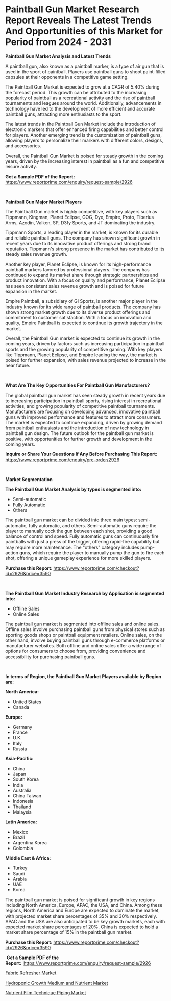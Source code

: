 <p><h1>Paintball Gun Market Research Report Reveals The Latest Trends And Opportunities of this Market for Period from 2024 - 2031</h1></p><p><strong>Paintball Gun Market Analysis and Latest Trends</strong></p>
<p><p>A paintball gun, also known as a paintball marker, is a type of air gun that is used in the sport of paintball. Players use paintball guns to shoot paint-filled capsules at their opponents in a competitive game setting.</p><p>The Paintball Gun Market is expected to grow at a CAGR of 5.40% during the forecast period. This growth can be attributed to the increasing popularity of paintball as a recreational activity and the rise of paintball tournaments and leagues around the world. Additionally, advancements in technology have led to the development of more efficient and accurate paintball guns, attracting more enthusiasts to the sport.</p><p>The latest trends in the Paintball Gun Market include the introduction of electronic markers that offer enhanced firing capabilities and better control for players. Another emerging trend is the customization of paintball guns, allowing players to personalize their markers with different colors, designs, and accessories.</p><p>Overall, the Paintball Gun Market is poised for steady growth in the coming years, driven by the increasing interest in paintball as a fun and competitive leisure activity.</p></p>
<p><strong>Get a Sample PDF of the Report:&nbsp;</strong> <a href="https://www.reportprime.com/enquiry/request-sample/2926">https://www.reportprime.com/enquiry/request-sample/2926</a></p>
<p>&nbsp;</p>
<p><strong>Paintball Gun Major Market Players</strong></p>
<p><p>The Paintball Gun market is highly competitive, with key players such as Tippmann, Kingman, Planet Eclipse, GOG, Dye, Empire, Proto, Tiberius Arms, Azodin, Valken, SP, D3fy Sports, and JT dominating the industry. </p><p>Tippmann Sports, a leading player in the market, is known for its durable and reliable paintball guns. The company has shown significant growth in recent years due to its innovative product offerings and strong brand reputation. Tippmann's strong presence in the market has contributed to its steady sales revenue growth.</p><p>Another key player, Planet Eclipse, is known for its high-performance paintball markers favored by professional players. The company has continued to expand its market share through strategic partnerships and product innovation. With a focus on quality and performance, Planet Eclipse has seen consistent sales revenue growth and is poised for future expansion in the market.</p><p>Empire Paintball, a subsidiary of GI Sportz, is another major player in the industry known for its wide range of paintball products. The company has shown strong market growth due to its diverse product offerings and commitment to customer satisfaction. With a focus on innovation and quality, Empire Paintball is expected to continue its growth trajectory in the market.</p><p>Overall, the Paintball Gun market is expected to continue its growth in the coming years, driven by factors such as increasing participation in paintball sports and the growing popularity of competitive gaming. With key players like Tippmann, Planet Eclipse, and Empire leading the way, the market is poised for further expansion, with sales revenue projected to increase in the near future.</p></p>
<p>&nbsp;</p>
<p><strong>What Are The Key Opportunities For Paintball Gun Manufacturers?</strong></p>
<p><p>The global paintball gun market has seen steady growth in recent years due to increasing participation in paintball sports, rising interest in recreational activities, and growing popularity of competitive paintball tournaments. Manufacturers are focusing on developing advanced, innovative paintball guns with improved performance and features to attract more consumers. The market is expected to continue expanding, driven by growing demand from paintball enthusiasts and the introduction of new technology in paintball gun design. The future outlook for the paintball gun market is positive, with opportunities for further growth and development in the coming years.</p></p>
<p><strong>Inquire or Share Your Questions If Any Before Purchasing This Report:</strong> <a href="https://www.reportprime.com/enquiry/pre-order/2926">https://www.reportprime.com/enquiry/pre-order/2926</a></p>
<p>&nbsp;</p>
<p><strong>Market Segmentation</strong></p>
<p><strong>The Paintball Gun Market Analysis by types is segmented into:</strong></p>
<p><ul><li>Semi-automatic</li><li>Fully Automatic</li><li>Others</li></ul></p>
<p><p>The paintball gun market can be divided into three main types: semi-automatic, fully automatic, and others. Semi-automatic guns require the player to manually cock the gun between each shot, providing a good balance of control and speed. Fully automatic guns can continuously fire paintballs with just a press of the trigger, offering rapid-fire capability but may require more maintenance. The "others" category includes pump-action guns, which require the player to manually pump the gun to fire each shot, offering a unique gameplay experience for more skilled players.</p></p>
<p><strong>Purchase this Report:&nbsp;</strong><a href="https://www.reportprime.com/checkout?id=2926&price=3590">https://www.reportprime.com/checkout?id=2926&price=3590</a></p>
<p>&nbsp;</p>
<p><strong>The Paintball Gun Market Industry Research by Application is segmented into:</strong></p>
<p><ul><li>Offline Sales</li><li>Online Sales</li></ul></p>
<p><p>The paintball gun market is segmented into offline sales and online sales. Offline sales involve purchasing paintball guns from physical stores such as sporting goods shops or paintball equipment retailers. Online sales, on the other hand, involve buying paintball guns through e-commerce platforms or manufacturer websites. Both offline and online sales offer a wide range of options for consumers to choose from, providing convenience and accessibility for purchasing paintball guns.</p></p>
<p>&nbsp;</p>
<p><strong>In terms of Region, the Paintball Gun Market Players available by Region are:</strong></p>
<p>
    <p> <strong> North America: </strong>
        <ul>
            <li>United States</li>
            <li>Canada</li>
        </ul>
        </p> 
    <p> <strong> Europe: </strong>
        <ul>
            <li>Germany</li>
            <li>France</li>
            <li>U.K.</li>
            <li>Italy</li>
            <li>Russia</li>
        </ul>
        </p> 
    <p> <strong> Asia-Pacific: </strong>
        <ul>
            <li>China</li>
            <li>Japan</li>
            <li>South Korea</li>
            <li>India</li>
            <li>Australia</li>
            <li>China Taiwan</li>
            <li>Indonesia</li>
            <li>Thailand</li>
            <li>Malaysia</li>
        </ul>
        </p> 
    <p> <strong> Latin America: </strong>
        <ul>
            <li>Mexico</li>
            <li>Brazil</li>
            <li>Argentina Korea</li>
            <li>Colombia</li>
        </ul>
        </p> 
    <p> <strong> Middle East & Africa: </strong>
        <ul>
            <li>Turkey</li>
            <li>Saudi</li>
            <li>Arabia</li>
            <li>UAE</li>
            <li>Korea</li>
        </ul>
    </p>
    </p>
<p><p>The paintball gun market is poised for significant growth in key regions including North America, Europe, APAC, the USA, and China. Among these regions, North America and Europe are expected to dominate the market, with projected market share percentages of 35% and 30% respectively. APAC and the USA are also anticipated to be key growth markets, each with expected market share percentages of 20%. China is expected to hold a market share percentage of 15% in the paintball gun market.</p></p>
<p><strong>Purchase this Report: </strong><a href="https://www.reportprime.com/checkout?id=2926&price=3590">https://www.reportprime.com/checkout?id=2926&price=3590</a></p>
<p>&nbsp;<strong>Get a Sample PDF of the Report:&nbsp;&nbsp;</strong><a href="https://www.reportprime.com/enquiry/request-sample/2926">https://www.reportprime.com/enquiry/request-sample/2926</a></p>
<p><strong></strong></p>
<p><p><a href="https://github.com/Sherrillcrooksxa8i18ucf2m/Market-Research-Report-List-1/blob/main/fabric-refresher-market.md">Fabric Refresher Market</a></p><p><a href="https://summer-dogwood-3e9.notion.site/Hydroponic-Growth-Medium-and-Nutrient-Market-Challenges-Opportunities-and-Growth-Drivers-and-Majo-b1b2dfa22bc941dc9a1d3e5bb70bb078">Hydroponic Growth Medium and Nutrient Market</a></p><p><a href="https://lydian-appliance-61d.notion.site/Nutrient-Film-Technique-Piping-Market-Dynamics-2024-2031-Also-about-Its-Market-Trends-Projections--10d63e25bb994e708d0f5f5a418124b4">Nutrient Film Technique Piping Market</a></p></p>